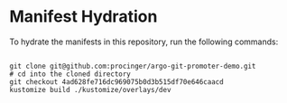 
# Manifest Hydration

To hydrate the manifests in this repository, run the following commands:

```shell

git clone git@github.com:procinger/argo-git-promoter-demo.git
# cd into the cloned directory
git checkout 4ad628fe716dc969075b0d3b515df70e646caacd
kustomize build ./kustomize/overlays/dev
```